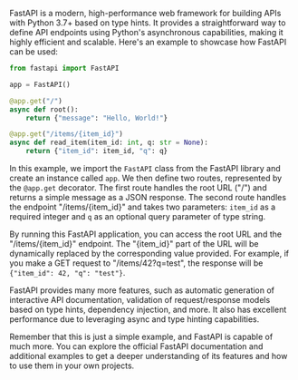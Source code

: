 FastAPI is a modern, high-performance web framework for building APIs with Python 3.7+ based on type hints. It provides a straightforward way to define API endpoints using Python's asynchronous capabilities, making it highly efficient and scalable.
Here's an example to showcase how FastAPI can be used:
```python
from fastapi import FastAPI

app = FastAPI()

@app.get("/")
async def root():
    return {"message": "Hello, World!"}

@app.get("/items/{item_id}")
async def read_item(item_id: int, q: str = None):
    return {"item_id": item_id, "q": q}
```
In this example, we import the `FastAPI` class from the FastAPI library and create an instance called `app`. We then define two routes, represented by the `@app.get` decorator. The first route handles the root URL ("/") and returns a simple message as a JSON response. The second route handles the endpoint "/items/{item_id}" and takes two parameters: `item_id` as a required integer and `q` as an optional query parameter of type string.

By running this FastAPI application, you can access the root URL and the "/items/{item_id}" endpoint. The "{item_id}" part of the URL will be dynamically replaced by the corresponding value provided. For example, if you make a GET request to "/items/42?q=test", the response will be `{"item_id": 42, "q": "test"}`.

FastAPI provides many more features, such as automatic generation of interactive API documentation, validation of request/response models based on type hints, dependency injection, and more. It also has excellent performance due to leveraging async and type hinting capabilities.

Remember that this is just a simple example, and FastAPI is capable of much more. You can explore the official FastAPI documentation and additional examples to get a deeper understanding of its features and how to use them in your own projects.
